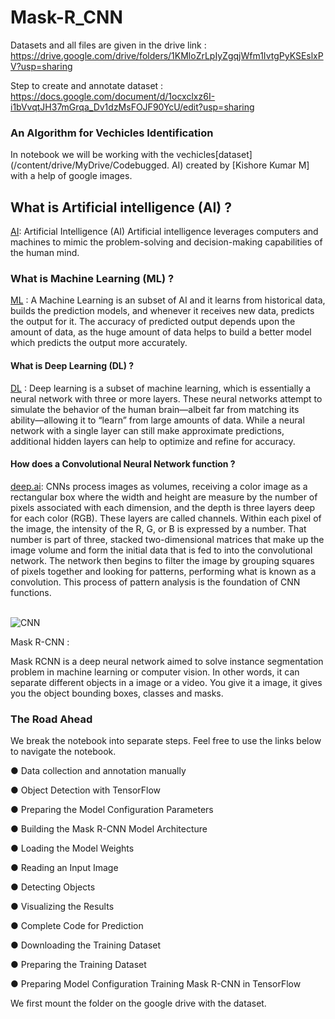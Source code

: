 # Mask-R_CNN

Datasets and all files are given in the drive link : https://drive.google.com/drive/folders/1KMloZrLpIyZgqjWfm1IvtgPyKSEslxPV?usp=sharing

Step to create and annotate dataset : https://docs.google.com/document/d/1ocxclxz6I-i1bVvqtJH37mGrqa_Dv1dzMsFOJF90YcU/edit?usp=sharing

### An Algorithm for Vechicles Identification

In notebook we will be working with the vechicles[dataset](/content/drive/MyDrive/Codebugged. AI) created by [Kishore Kumar M] with a help of google images.

## What is Artificial intelligence (AI) ?

[AI](https://plato.stanford.edu/entries/artificial-intelligence): Artificial Intelligence (AI) Artificial intelligence leverages computers and machines to mimic the problem-solving and decision-making capabilities of the human mind.

### What is Machine Learning (ML) ?
[ML](https://en.wikipedia.org/wiki/Machine_learning) : A Machine Learning is an subset of AI and it learns from historical data, builds the prediction models, and whenever it receives new data, predicts the output for it. The accuracy of predicted output depends upon the amount of data, as the huge amount of data helps to build a better model which predicts the output more accurately.



#### What is Deep Learning (DL) ?

[DL](https://en.wikipedia.org/wiki/Deep_learning) : Deep learning is a subset of machine learning, which is essentially a neural network with three or more layers. These neural networks attempt to simulate the behavior of the human brain—albeit far from matching its ability—allowing it to “learn” from large amounts of data. While a neural network with a single layer can still make approximate predictions, additional hidden layers can help to optimize and refine for accuracy.





#### How does a Convolutional Neural Network function ?  

[deep.ai](https://deepai.org/machine-learning-glossary-and-terms/convolutional-neural-network): CNNs process images as volumes, receiving a color image as a rectangular box where the width and height are measure by the number of pixels associated with each dimension, and the depth is three layers deep for each color (RGB). These layers are called channels. Within each pixel of the image, the intensity of the R, G, or B is expressed by a number. That number is part of three, stacked two-dimensional matrices that make up the image volume and form the initial data that is fed to into the convolutional network. The network then begins to filter the image by grouping squares of pixels together and looking for patterns, performing what is known as a convolution. This process of pattern analysis is the foundation of CNN functions.<br><br>


![CNN](https://miro.medium.com/max/2510/1*vkQ0hXDaQv57sALXAJquxA.jpeg)

Mask R-CNN :

Mask RCNN is a deep neural network aimed to solve instance segmentation problem in machine learning or computer vision. In other words, it can separate different objects in a image or a video. You give it a image, it gives you the object bounding boxes, classes and masks.



### The Road Ahead

We break the notebook into separate steps.  Feel free to use the links below to navigate the notebook.

● Data collection and annotation manually

● Object Detection with TensorFlow

● Preparing the Model Configuration Parameters 

● Building the Mask R-CNN Model Architecture 

● Loading the Model Weights 

● Reading an Input Image 

● Detecting Objects 

● Visualizing the Results 

● Complete Code for Prediction 

● Downloading the Training Dataset 

● Preparing the Training Dataset 

● Preparing Model Configuration
Training Mask R-CNN in TensorFlow 
 
We first mount the folder on the google drive with the dataset. 
